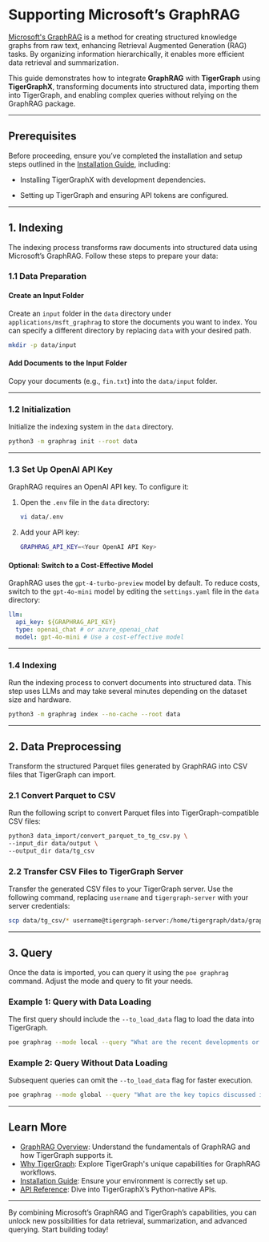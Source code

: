 # Supporting Microsoft’s GraphRAG

[Microsoft's GraphRAG](https://microsoft.github.io/graphrag/) is a method for creating structured knowledge graphs from raw text, enhancing Retrieval Augmented Generation (RAG) tasks. By organizing information hierarchically, it enables more efficient data retrieval and summarization.

This guide demonstrates how to integrate **GraphRAG** with **TigerGraph** using **TigerGraphX**, transforming documents into structured data, importing them into TigerGraph, and enabling complex queries without relying on the GraphRAG package.

---

## Prerequisites

Before proceeding, ensure you’ve completed the installation and setup steps outlined in the [Installation Guide](../getting_started/installation.md), including:

- Installing TigerGraphX with development dependencies.

- Setting up TigerGraph and ensuring API tokens are configured.

---

## 1. Indexing

The indexing process transforms raw documents into structured data using Microsoft’s GraphRAG. Follow these steps to prepare your data:

### 1.1 Data Preparation

#### Create an Input Folder
Create an `input` folder in the `data` directory under `applications/msft_graphrag` to store the documents you want to index. You can specify a different directory by replacing `data` with your desired path.

```bash
mkdir -p data/input
```

#### Add Documents to the Input Folder
Copy your documents (e.g., `fin.txt`) into the `data/input` folder.

---

### 1.2 Initialization

Initialize the indexing system in the `data` directory.

```bash
python3 -m graphrag init --root data
```

---

### 1.3 Set Up OpenAI API Key

GraphRAG requires an OpenAI API key. To configure it:

1. Open the `.env` file in the `data` directory:
   ```bash
   vi data/.env
   ```
2. Add your API key:
   ```bash
   GRAPHRAG_API_KEY=<Your OpenAI API Key>
   ```

#### Optional: Switch to a Cost-Effective Model
GraphRAG uses the `gpt-4-turbo-preview` model by default. To reduce costs, switch to the `gpt-4o-mini` model by editing the `settings.yaml` file in the `data` directory:

```yaml
llm:
  api_key: ${GRAPHRAG_API_KEY}
  type: openai_chat # or azure_openai_chat
  model: gpt-4o-mini # Use a cost-effective model
```

---

### 1.4 Indexing

Run the indexing process to convert documents into structured data. This step uses LLMs and may take several minutes depending on the dataset size and hardware.

```bash
python3 -m graphrag index --no-cache --root data
```

---

## 2. Data Preprocessing

Transform the structured Parquet files generated by GraphRAG into CSV files that TigerGraph can import.

### 2.1 Convert Parquet to CSV

Run the following script to convert Parquet files into TigerGraph-compatible CSV files:

```bash
python3 data_import/convert_parquet_to_tg_csv.py \
--input_dir data/output \
--output_dir data/tg_csv
```

### 2.2 Transfer CSV Files to TigerGraph Server

Transfer the generated CSV files to your TigerGraph server. Use the following command, replacing `username` and `tigergraph-server` with your server credentials:

```bash
scp data/tg_csv/* username@tigergraph-server:/home/tigergraph/data/graphrag
```

---

## 3. Query

Once the data is imported, you can query it using the `poe graphrag` command. Adjust the mode and query to fit your needs.

### Example 1: Query with Data Loading

The first query should include the `--to_load_data` flag to load the data into TigerGraph.

```bash
poe graphrag --mode local --query "What are the recent developments or products of CytoSorb mentioned in the article?" --to_load_data
```

### Example 2: Query Without Data Loading

Subsequent queries can omit the `--to_load_data` flag for faster execution.

```bash
poe graphrag --mode global --query "What are the key topics discussed in the article?"
```

---

## Learn More

- [GraphRAG Overview](overview.md): Understand the fundamentals of GraphRAG and how TigerGraph supports it.
- [Why TigerGraph](why_tigergraph.md): Explore TigerGraph's unique capabilities for GraphRAG workflows.
- [Installation Guide](../getting_started/installation.md): Ensure your environment is correctly set up.
- [API Reference](../reference/api.md): Dive into TigerGraphX’s Python-native APIs.

---

By combining Microsoft’s GraphRAG and TigerGraph’s capabilities, you can unlock new possibilities for data retrieval, summarization, and advanced querying. Start building today!
